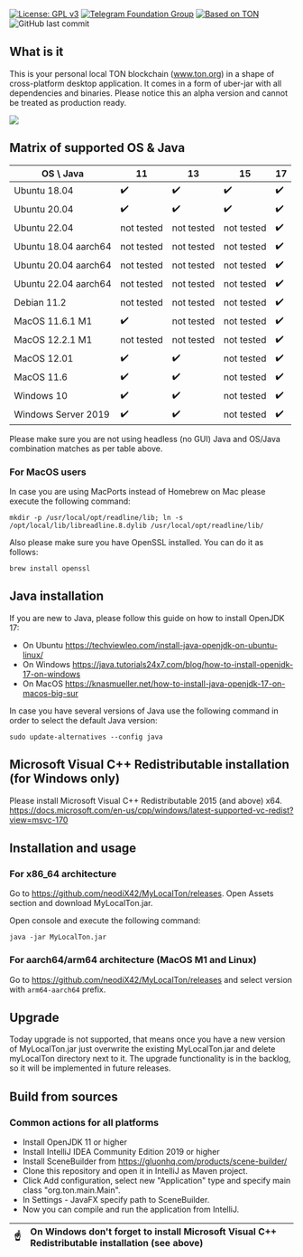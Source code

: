 [![License: GPL v3](https://img.shields.io/badge/License-GPLv3-blue.svg)](https://www.gnu.org/licenses/gpl-3.0)
[![Telegram Foundation Group][telegram-foundation-badge]][telegram-foundation-url]
[![Based on TON][ton-svg]][ton]
![GitHub last commit](https://img.shields.io/github/last-commit/neodiX42/myLocalTon)

[telegram-foundation-url]: https://t.me/tonblockchain

[telegram-foundation-badge]: https://img.shields.io/badge/-TON%20Foundation-2CA5E0?style=flat&logo=telegram&logoColor=white

[ton-svg]: https://img.shields.io/badge/Based%20on-TON-blue

[ton]: https://ton.org

## What is it

This is your personal local TON blockchain (www.ton.org) in a shape of cross-platform desktop application. It comes in a
form of uber-jar with all dependencies and binaries. Please notice this an
alpha version and cannot be treated as production ready.

<img src='./screens/MyLocalTon-demo.gif'>

## Matrix of supported OS & Java

| OS \ Java            | 11  | 13  | 15  | 17  |
|----------------------|---|---|---|---|
| Ubuntu 18.04         | :heavy_check_mark:   | :heavy_check_mark:   | :heavy_check_mark:   | :heavy_check_mark:  |
| Ubuntu 20.04         | :heavy_check_mark:   | :heavy_check_mark:   | :heavy_check_mark:   | :heavy_check_mark:    |  |
| Ubuntu 22.04         | not tested   | not tested   | not tested   | :heavy_check_mark:    |  |
| Ubuntu 18.04 aarch64 | not tested   | not tested   | not tested   | :heavy_check_mark:    |  |
| Ubuntu 20.04 aarch64 | not tested   | not tested   | not tested   | :heavy_check_mark:    |  |
| Ubuntu 22.04 aarch64 | not tested   | not tested   | not tested   | :heavy_check_mark:    |  |
| Debian 11.2          | not tested   | not tested   | not tested   | :heavy_check_mark:    |  |
| MacOS 11.6.1 M1      | :heavy_check_mark:   | not tested   |  not tested | :heavy_check_mark:    |  |
| MacOS 12.2.1 M1      | not tested   | not tested   |  not tested | :heavy_check_mark:    |  |
| MacOS 12.01          | :heavy_check_mark:   | :heavy_check_mark:   |  not tested | :heavy_check_mark:    |  |
| MacOS 11.6           | :heavy_check_mark:   | :heavy_check_mark:   |  not tested | :heavy_check_mark:    |  |
| Windows 10           | :heavy_check_mark:   | :heavy_check_mark:   |  not tested | :heavy_check_mark:   |  |
| Windows Server 2019  | :heavy_check_mark:   | :heavy_check_mark:   | not tested  | :heavy_check_mark:    |  |

Please make sure you are not using headless (no GUI) Java and OS/Java combination matches as per table above.

### For MacOS users

In case you are using MacPorts instead of Homebrew on Mac please execute the following command:

`mkdir -p /usr/local/opt/readline/lib; ln -s /opt/local/lib/libreadline.8.dylib /usr/local/opt/readline/lib/`

Also please make sure you have OpenSSL installed. You can do it as follows:

`brew install openssl`

## Java installation

If you are new to Java, please follow this guide on how to install OpenJDK 17:

- On Ubuntu
  https://techviewleo.com/install-java-openjdk-on-ubuntu-linux/
- On Windows
  https://java.tutorials24x7.com/blog/how-to-install-openjdk-17-on-windows
- On MacOS
  https://knasmueller.net/how-to-install-java-openjdk-17-on-macos-big-sur

In case you have several versions of Java use the following command in order to select the default Java version:

`sudo update-alternatives --config java`

## Microsoft Visual C++ Redistributable installation (for Windows only)

Please install Microsoft Visual C++ Redistributable 2015 (and above) x64.
https://docs.microsoft.com/en-us/cpp/windows/latest-supported-vc-redist?view=msvc-170

## Installation and usage

### For x86_64 architecture

Go to https://github.com/neodiX42/MyLocalTon/releases. Open Assets section and download MyLocalTon.jar.

Open console and execute the following command:

`java -jar MyLocalTon.jar`

### For aarch64/arm64 architecture (MacOS M1 and Linux)

Go to https://github.com/neodiX42/MyLocalTon/releases and select version with `arm64-aarch64` prefix.

## Upgrade

Today upgrade is not supported, that means once you have a new version of MyLocalTon.jar just overwrite the existing
MyLocalTon.jar and delete myLocalTon directory next to it. The upgrade
functionality is in the backlog, so it will be implemented in future releases.

## Build from sources

### Common actions for all platforms

* Install OpenJDK 11 or higher
* Install IntelliJ IDEA Community Edition 2019 or higher
* Install SceneBuilder from https://gluonhq.com/products/scene-builder/
* Clone this repository and open it in IntelliJ as Maven project.
* Click Add configuration, select new "Application" type and specify main class "org.ton.main.Main".
* In Settings - JavaFX specify path to SceneBuilder.
* Now you can compile and run the application from IntelliJ.

| :point_up:    | On Windows don't forget to install Microsoft Visual C++ Redistributable installation (see above) |
|---------------|:------------------------|